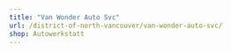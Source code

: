 ```yaml
---
title: "Van Wonder Auto Svc"
url: /district-of-north-vancouver/van-wonder-auto-svc/
shop: Autowerkstatt
---
```

